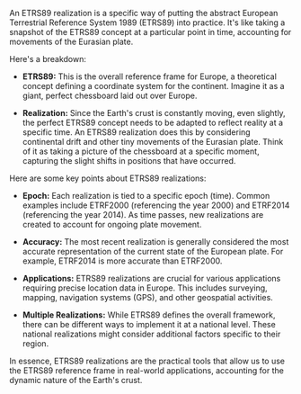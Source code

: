 An ETRS89 realization is a specific way of putting the abstract European Terrestrial Reference System 1989 (ETRS89) into practice. It's like taking a snapshot of the ETRS89 concept at a particular point in time, accounting for movements of the Eurasian plate.

Here's a breakdown:

* **ETRS89:** This is the overall reference frame for Europe, a theoretical concept defining a coordinate system for the continent.  Imagine it as a giant, perfect chessboard laid out over Europe.

* **Realization:** Since the Earth's crust is constantly moving, even slightly, the perfect ETRS89 concept needs to be adapted to reflect reality at a specific time.  An ETRS89 realization does this by considering continental drift and other tiny movements of the Eurasian plate.  Think of it as taking a picture of the chessboard at a specific moment, capturing the slight shifts in positions that have occurred.

Here are some key points about ETRS89 realizations:

* **Epoch:** Each realization is tied to a specific epoch (time).  Common examples include ETRF2000 (referencing the year 2000) and ETRF2014 (referencing the year 2014).  As time passes, new realizations are created to account for ongoing plate movement.

* **Accuracy:** The most recent realization is generally considered the most accurate representation of the current state of the European plate.  For example, ETRF2014 is more accurate than ETRF2000.

* **Applications:** ETRS89 realizations are crucial for various applications requiring precise location data in Europe. This includes surveying, mapping, navigation systems (GPS), and other geospatial activities.

* **Multiple Realizations:** While ETRS89 defines the overall framework, there can be  different ways to implement it  at a national level.  These national realizations might consider additional factors specific to their region.

In essence, ETRS89 realizations are the practical tools that allow us to use the ETRS89 reference frame in real-world applications, accounting for the dynamic nature of the Earth's crust. 